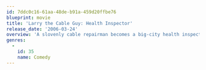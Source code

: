 ```yaml
---
id: 7ddc0c16-61aa-48de-b91a-459d20ffbe76
blueprint: movie
title: 'Larry the Cable Guy: Health Inspector'
release_date: '2006-03-24'
overview: 'A slovenly cable repairman becomes a big-city health inspector and is tasked with uncovering the source of a food poisoning epidemic.'
genres:
  -
    id: 35
    name: Comedy
---
```

